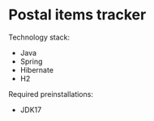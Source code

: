 # Postal items tracker

Technology stack:
* Java
* Spring
* Hibernate
* H2

Required preinstallations: 
* JDK17